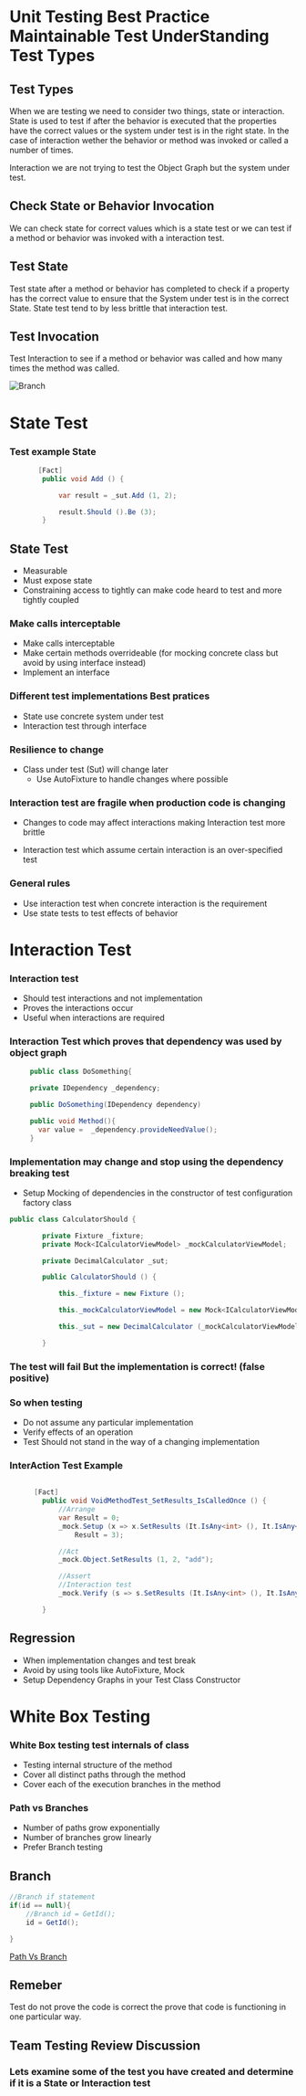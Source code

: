 # Unit Testing Best Practice Maintainable Test UnderStanding Test Types

## Test Types

When we are testing we need to consider two things, state or interaction. State is used to test if after the behavior is executed that the properties have the correct values or the system under test is in the right state. In the case of interaction wether the behavior or method was invoked or called a number of times.

Interaction we are not trying to test the Object Graph but the system under test.

## Check State or Behavior Invocation

We can check state for correct values which is a state test or we can test if a method or behavior was invoked with a interaction test.

## Test State

Test state after a method or behavior has completed to check if a property has the correct value to ensure that the System under test is in the correct State. State test tend to by less brittle that interaction test.

## Test Invocation

Test Interaction to see if a method or behavior was called and how many times the method was called.

![Branch](https://github.com/Onemanwolf/Unit_Testing_Best_Practice_Maintainable_Test/blob/main/Images/State_Interaction.png?raw=true?raw=true 'Request Pipeline')

# State Test

### Test example State


```C#
       [Fact]
        public void Add () {

            var result = _sut.Add (1, 2);

            result.Should ().Be (3);
        }
```

## State Test

- Measurable
- Must expose state
- Constraining access to tightly can make code heard to test and more tightly coupled

### Make calls interceptable

- Make calls interceptable
- Make certain methods overrideable (for mocking concrete class but avoid by using interface instead)
- Implement an interface

### Different test implementations Best pratices

- State use concrete system under test
- Interaction test through interface

### Resilience to change

- Class under test (Sut) will change later
  - Use AutoFixture to handle changes where possible

### Interaction test are fragile when production code is changing

- Changes to code may affect interactions making Interaction test more brittle

- Interaction test which assume certain interaction is an over-specified test

### General rules

- Use interaction test when concrete interaction is the requirement
- Use state tests to test effects of behavior

# Interaction Test

### Interaction test

- Should test interactions and not implementation
- Proves the interactions occur
- Useful when interactions are required

### Interaction Test which proves that dependency was used by object graph

```C#
     public class DoSomething{

     private IDependency _dependency;

     public DoSomething(IDependency dependency)

     public void Method(){
       var value =  _dependency.provideNeedValue();
     }

```

### Implementation may change and stop using the dependency breaking test

- Setup Mocking of dependencies in the constructor of test configuration factory class

```C#
public class CalculatorShould {

        private Fixture _fixture;
        private Mock<ICalculatorViewModel> _mockCalculatorViewModel;

        private DecimalCalculator _sut;

        public CalculatorShould () {

            this._fixture = new Fixture ();

            this._mockCalculatorViewModel = new Mock<ICalculatorViewModel> ();

            this._sut = new DecimalCalculator (_mockCalculatorViewModel);

        }

```

### The test will fail But the implementation is correct! (false positive)

### So when testing

- Do not assume any particular implementation
- Verify effects of an operation
- Test Should not stand in the way of a changing implementation

### InterAction Test Example

```C#

      [Fact]
        public void VoidMethodTest_SetResults_IsCalledOnce () {
            //Arrange
            var Result = 0;
            _mock.Setup (x => x.SetResults (It.IsAny<int> (), It.IsAny<int> (), It.IsAny<string> ())).Callback (() =>
                Result = 3);

            //Act
            _mock.Object.SetResults (1, 2, "add");

            //Assert
            //Interaction test
            _mock.Verify (s => s.SetResults (It.IsAny<int> (), It.IsAny<int> (), It.IsAny<string> ()), Times.Once);

        }
```

## Regression

- When implementation changes and test break
- Avoid by using tools like AutoFixture, Mock
- Setup Dependency Graphs in your Test Class Constructor

# White Box Testing

### White Box testing test internals of class

- Testing internal structure of the method
- Cover all distinct paths through the method
- Cover each of the execution branches in the method

### Path vs Branches

- Number of paths grow exponentially
- Number of branches grow linearly
- Prefer Branch testing

## Branch

```C#
//Branch if statement
if(id == null){
    //Branch id = GetId();
    id = GetId();

}

```

[Path Vs Branch](https://sites.google.com/site/swtestingconcepts/home/test-design-techniques/for-white-box/statement-branch-and-path-coverage)

## Remeber

Test do not prove the code is correct the prove that code is functioning in one particular way.

## Team Testing Review Discussion

### Lets examine some of the test you have created and determine if it is a State or Interaction test
